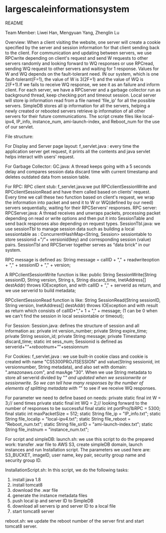 # largescaleinformationsystem

README

Team Member: Liwei Han, Mengyuan Yang, Zhenglin Lu

Overview:
When a client visiting the website, one server will create a cookie specified by the server and session information for that client sending back to the client. For communication and updating between servers, we use RPCwrite depending on client's request and send W requests to other servers randomly and looking forward to WQ responses or use RPCread, sending WQ request to other servers and waiting for 1 response. Values for W and WQ depends on the fault-tolerant need. IN our system, which is one fault-tolerant(F=1), the value of W is 3(2F+1) and the value of WQ is 2(F+1).If we fails to receive WQ response, we see it as an failure and inform client. For each server, we have a RPCserver and a garbage collector run as background thread, keep checking port and timeout session. Local server will store ip information read from a file named 'file_ip' for all the possible servers. SimpleDB stores all ip information for all the servers, helping a newly created or rebooted servers retrieve ip information of all other servers for their future communications. The script create files like local-ipv4, IP_info, instance_num, ami-launch-index, and Reboot_num for the use of our servlet.

File structure:

For Display and Server page layout:
f_servlet.java : every time the application server get request, it prints all the contents and java servlet helps interact with users' request.


For Garbage Collector:
GC.java: A thread keeps going with a 5 seconds delay and compares session data discard time with current timestamp and deletes outdated data from session table.


For RPC:
RPC client stub:
f_servlet.java:we put RPCclientSessionWrite and RPCclientSessionRead and have them called based on clients' request. Every time we call these two function based on client's request, we wrap the information into packet and send it to W or WQ(defined by our need) servers sequentially, waiting for their RPCServers' responses.
RPC server:
RPCServer.java: A thread receives and unwraps packets, processing packet depending on read or write options and then put it into SessionTable and send back responses also depending on request types.
SessionTbl.java: we use sessionTbl to manage session data such as building a local sessiontable as : ConcurrentHashMap<String, Session> sessiontable to store sessionid +"/"+ versionid(key) and corresponding session (value) pairs.
SessionTbl and RPCServer together serves as “data brick” in our system.

RPC message is defined as: String message = callID + "," + readwriteoption + "," + sessionID + "," + version; 

A RPCclientSessionWrite function is like:
public String SessionWrite(String sessionID, String version, String s, String discard_time, InetAddress[] destAddr) throws IOException, and with callID + "," + serverid as return, and we use serverid to build metadata;

RPCclientSessionRead function is like:
String SessionRead(String sessionID, String version, InetAddress[] destAddr) throws IOException and with result as return which consists of callID+","+ 1 + "," + message; (1 can be 0 when we can't find the session in local sessiontable or timeout);
		
For Session:
Session.java: defines the structure of session and all information as:
private int version_number; private String expire_time; private String session_id; private String message; private Timestamp discard_time; static int sess_num;
Sessionid is defined as serverid+"_"+rebootnum+"_"+sessionnum


For Cookies:
f_servlet.java : we use built-in cookie class and cookie is created with name "CS5300PROJ1SESSION" and value(String sessionid, int versionnumber, String metadata), and also set with domain: ".amazonaws.com", and maxAge "30".
When we use String metadata to store all serverid divided by "_" and updated when we sessionwrite or sessionwrite. So we can tell how many responses by the number of elements of splitting metadata with "_" to see if we receive WQ responses.

For parameter we need to define based on needs:
    private static final int W = 3;// send times
	private static final int WQ = 2;// looking forward to the number of responses to be successful
	final static int portProj1bRPC = 5300;
	final static int maxPacketSize = 512;
	static String file_ip = "IP_info.txt";
	static String file_localip = "local-ipv4.txt";
	static String file_reboot = "Reboot_num.txt";
	static String file_sirID = "ami-launch-index.txt";
	static String file_instnum = "instance_num.txt";

For script and simpleDB:
launch.sh: we use this script to do the prepared work: transfer .war file to AWS S3, create simpleDB domain, launch instances and run Installation script.
The parameters we used here are: S3_BUCKET, imageID, user name, key pair, security group name and security group ID.

InstallationScript.sh: In this script, we do the following tasks:
1. install java 1.8
2. install tomcat8
3. download the .war file
4. generate the instance metadata files
5. push local ip and server ID to SimpleDB
6. download all servers ip and server ID to a local file
7. start tomcat8 server

reboot.sh: we update the reboot number of the server first and start tomcat8 server.

